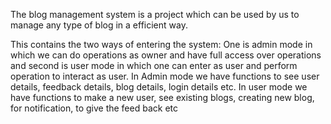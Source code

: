 The blog management system is a project which can be used by us to manage any type of blog in a efficient way.

This contains the two ways of entering the system:
One is admin mode in which we can do operations as owner and have full access over operations and second is user mode in which one can enter as user and perform operation to interact as user.
In Admin mode we have functions to see user details, feedback details, blog details, login details etc.
In user mode we have functions to make a new user, see existing blogs, creating new blog, for notification, to give the feed back etc
